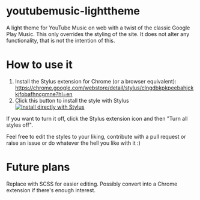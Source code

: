 # youtubemusic-lighttheme
A light theme for YouTube Music on web with a twist of the classic Google Play Music. This only overrides the styling of the site. It does not alter any functionality, that is not the intention of this.

# How to use it
1. Install the Stylus extension for Chrome (or a browser equivalent): https://chrome.google.com/webstore/detail/stylus/clngdbkpkpeebahjckkjfobafhncgmne?hl=en
2. Click this button to install the style with Stylus
[![Install directly with Stylus](https://img.shields.io/badge/Install%20directly%20with-Stylus-116b59.svg?longCache=true&style=for-the-badge)](https://raw.githubusercontent.com/Wozza365/youtubemusic-lighttheme/main/YouTubeMusic-LightTheme.user.css)

If you want to turn it off, click the Stylus extension icon and then "Turn all styles off".

Feel free to edit the styles to your liking, contribute with a pull request or raise an issue or do whatever the hell you like with it :)

# Future plans
Replace with SCSS for easier editing.
Possibly convert into a Chrome extension if there's enough interest.
